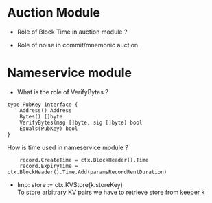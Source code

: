 # Auction Module

- Role of Block Time in auction module ?

- Role of noise in commit/mnemonic auction 

# Nameservice module

- What is the role of VerifyBytes ?
```
type PubKey interface {
	Address() Address
	Bytes() []byte
	VerifyBytes(msg []byte, sig []byte) bool
	Equals(PubKey) bool
}
```

How is time used in nameservice module ?
```
	record.CreateTime = ctx.BlockHeader().Time
	record.ExpiryTime = ctx.BlockHeader().Time.Add(paramsRecordRentDuration)
```

- Imp: 	store := ctx.KVStore(k.storeKey)\
To store arbitrary KV pairs we have to retrieve store from keeper k
